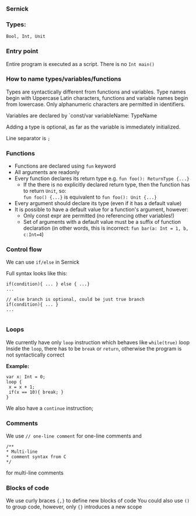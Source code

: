 ### Sernick

### Types:

`Bool, Int, Unit`

### Entry point

Entire program is executed as a script. There is no `Int main()`

### How to name types/variables/functions

Types are syntactically different from functions and variables. Type names begin with Uppercase Latin characters, functions and variable names begin from lowercase. Only alphanumeric characters are permitted in identifiers.

Variables are declared by `const/var variableName: TypeName

Adding a type is optional, as far as the variable is immediately initialized.

Line separator is `;`

### Functions

- Functions are declared using `fun` keyword
- All arguments are readonly
- Every function declares its return type e.g. `fun foo(): ReturnType {...}`
  * If the there is no explicitly declared return type, then the function has to return `Unit`, so:\
    `fun foo() {...}` is equivalent to `fun foo(): Unit {...}`
- Every argument should declare its type (even if it has a default value)
- It is possible to have a default value for a function's argument, however:
  - Only const expr are permitted (no referencing other variables!)
  - Set of arguments with a default value must be a suffix of function declaration (in other words, this is incorrect: `fun bar(a: Int = 1, b, c:Int=4`)

### Control flow

We can use `if/else` in Sernick

Full syntax looks like this:

```
if(condition){ ... } else { ...}
...

// else branch is optional, could be just true branch
if(condition){ ... }
...


```

### Loops

We currently have only `loop` instruction which behaves like `while(true)` loop
Inside the `loop`, there has to be `break` or `return`, otherwise the program is not syntactically correct

**Example:**

```
var x: Int = 0;
loop {
 x = x + 1;
 if(x == 10){ break; }
}
```

We also have a `continue` instruction;

### Comments

We use `// one-line comment` for one-line comments and

```
/**
* Multi-line
* comment syntax from C
*/
```

for multi-line comments

### Blocks of code

We use curly braces `{,}` to define new blocks of code
You could also use `()` to group code, however, only `{}` introduces a new scope
